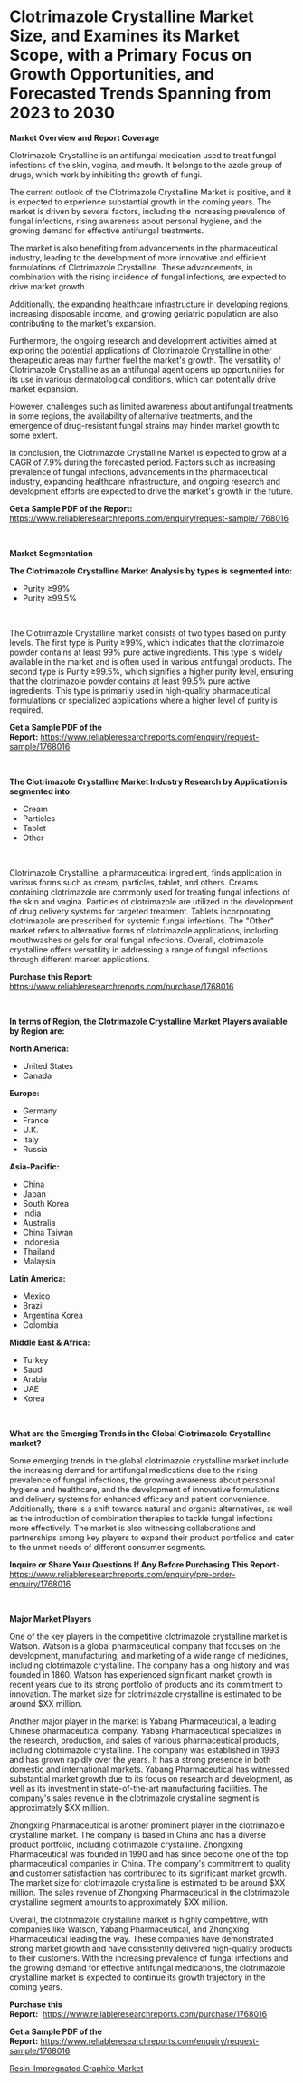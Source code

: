 <p><h1>Clotrimazole Crystalline Market Size, and Examines its Market Scope, with a Primary Focus on Growth Opportunities, and Forecasted Trends Spanning from 2023 to 2030</h1></p><p><strong>Market Overview and Report Coverage</strong></p>
<p><p>Clotrimazole Crystalline is an antifungal medication used to treat fungal infections of the skin, vagina, and mouth. It belongs to the azole group of drugs, which work by inhibiting the growth of fungi.</p><p>The current outlook of the Clotrimazole Crystalline Market is positive, and it is expected to experience substantial growth in the coming years. The market is driven by several factors, including the increasing prevalence of fungal infections, rising awareness about personal hygiene, and the growing demand for effective antifungal treatments.</p><p>The market is also benefiting from advancements in the pharmaceutical industry, leading to the development of more innovative and efficient formulations of Clotrimazole Crystalline. These advancements, in combination with the rising incidence of fungal infections, are expected to drive market growth.</p><p>Additionally, the expanding healthcare infrastructure in developing regions, increasing disposable income, and growing geriatric population are also contributing to the market's expansion.</p><p>Furthermore, the ongoing research and development activities aimed at exploring the potential applications of Clotrimazole Crystalline in other therapeutic areas may further fuel the market's growth. The versatility of Clotrimazole Crystalline as an antifungal agent opens up opportunities for its use in various dermatological conditions, which can potentially drive market expansion.</p><p>However, challenges such as limited awareness about antifungal treatments in some regions, the availability of alternative treatments, and the emergence of drug-resistant fungal strains may hinder market growth to some extent.</p><p>In conclusion, the Clotrimazole Crystalline Market is expected to grow at a CAGR of 7.9% during the forecasted period. Factors such as increasing prevalence of fungal infections, advancements in the pharmaceutical industry, expanding healthcare infrastructure, and ongoing research and development efforts are expected to drive the market's growth in the future.</p></p>
<p><strong>Get a Sample PDF of the Report:</strong> <a href="https://www.reliableresearchreports.com/enquiry/request-sample/1768016">https://www.reliableresearchreports.com/enquiry/request-sample/1768016</a></p>
<p>&nbsp;</p>
<p><strong>Market Segmentation</strong></p>
<p><strong>The Clotrimazole Crystalline Market Analysis by types is segmented into:</strong></p>
<p><ul><li>Purity ≥99%</li><li>Purity ≥99.5%</li></ul></p>
<p>&nbsp;</p>
<p><p>The Clotrimazole Crystalline market consists of two types based on purity levels. The first type is Purity ≥99%, which indicates that the clotrimazole powder contains at least 99% pure active ingredients. This type is widely available in the market and is often used in various antifungal products. The second type is Purity ≥99.5%, which signifies a higher purity level, ensuring that the clotrimazole powder contains at least 99.5% pure active ingredients. This type is primarily used in high-quality pharmaceutical formulations or specialized applications where a higher level of purity is required.</p></p>
<p><strong>Get a Sample PDF of the Report:</strong>&nbsp;<a href="https://www.reliableresearchreports.com/enquiry/request-sample/1768016">https://www.reliableresearchreports.com/enquiry/request-sample/1768016</a></p>
<p>&nbsp;</p>
<p><strong>The Clotrimazole Crystalline Market Industry Research by Application is segmented into:</strong></p>
<p><ul><li>Cream</li><li>Particles</li><li>Tablet</li><li>Other</li></ul></p>
<p>&nbsp;</p>
<p><p>Clotrimazole Crystalline, a pharmaceutical ingredient, finds application in various forms such as cream, particles, tablet, and others. Creams containing clotrimazole are commonly used for treating fungal infections of the skin and vagina. Particles of clotrimazole are utilized in the development of drug delivery systems for targeted treatment. Tablets incorporating clotrimazole are prescribed for systemic fungal infections. The "Other" market refers to alternative forms of clotrimazole applications, including mouthwashes or gels for oral fungal infections. Overall, clotrimazole crystalline offers versatility in addressing a range of fungal infections through different market applications.</p></p>
<p><strong>Purchase this Report:</strong>&nbsp; <a href="https://www.reliableresearchreports.com/purchase/1768016">https://www.reliableresearchreports.com/purchase/1768016</a></p>
<p>&nbsp;</p>
<p><strong>In terms of Region, the Clotrimazole Crystalline Market Players available by Region are:</strong></p>
<p>
    <p> <strong> North America: </strong>
        <ul>
            <li>United States</li>
            <li>Canada</li>
        </ul>
        </p> 
    <p> <strong> Europe: </strong>
        <ul>
            <li>Germany</li>
            <li>France</li>
            <li>U.K.</li>
            <li>Italy</li>
            <li>Russia</li>
        </ul>
        </p> 
    <p> <strong> Asia-Pacific: </strong>
        <ul>
            <li>China</li>
            <li>Japan</li>
            <li>South Korea</li>
            <li>India</li>
            <li>Australia</li>
            <li>China Taiwan</li>
            <li>Indonesia</li>
            <li>Thailand</li>
            <li>Malaysia</li>
        </ul>
        </p> 
    <p> <strong> Latin America: </strong>
        <ul>
            <li>Mexico</li>
            <li>Brazil</li>
            <li>Argentina Korea</li>
            <li>Colombia</li>
        </ul>
        </p> 
    <p> <strong> Middle East & Africa: </strong>
        <ul>
            <li>Turkey</li>
            <li>Saudi</li>
            <li>Arabia</li>
            <li>UAE</li>
            <li>Korea</li>
        </ul>
    </p>
    </p>
<p>&nbsp;</p>
<p><strong>What are the Emerging Trends in the Global Clotrimazole Crystalline market?</strong></p>
<p><p>Some emerging trends in the global clotrimazole crystalline market include the increasing demand for antifungal medications due to the rising prevalence of fungal infections, the growing awareness about personal hygiene and healthcare, and the development of innovative formulations and delivery systems for enhanced efficacy and patient convenience. Additionally, there is a shift towards natural and organic alternatives, as well as the introduction of combination therapies to tackle fungal infections more effectively. The market is also witnessing collaborations and partnerships among key players to expand their product portfolios and cater to the unmet needs of different consumer segments.</p></p>
<p><strong>Inquire or Share Your Questions If Any Before Purchasing This Report</strong>- <a href="https://www.reliableresearchreports.com/enquiry/pre-order-enquiry/1768016">https://www.reliableresearchreports.com/enquiry/pre-order-enquiry/1768016</a></p>
<p>&nbsp;</p>
<p><strong>Major Market Players</strong></p>
<p><p>One of the key players in the competitive clotrimazole crystalline market is Watson. Watson is a global pharmaceutical company that focuses on the development, manufacturing, and marketing of a wide range of medicines, including clotrimazole crystalline. The company has a long history and was founded in 1860. Watson has experienced significant market growth in recent years due to its strong portfolio of products and its commitment to innovation. The market size for clotrimazole crystalline is estimated to be around $XX million.</p><p>Another major player in the market is Yabang Pharmaceutical, a leading Chinese pharmaceutical company. Yabang Pharmaceutical specializes in the research, production, and sales of various pharmaceutical products, including clotrimazole crystalline. The company was established in 1993 and has grown rapidly over the years. It has a strong presence in both domestic and international markets. Yabang Pharmaceutical has witnessed substantial market growth due to its focus on research and development, as well as its investment in state-of-the-art manufacturing facilities. The company's sales revenue in the clotrimazole crystalline segment is approximately $XX million.</p><p>Zhongxing Pharmaceutical is another prominent player in the clotrimazole crystalline market. The company is based in China and has a diverse product portfolio, including clotrimazole crystalline. Zhongxing Pharmaceutical was founded in 1990 and has since become one of the top pharmaceutical companies in China. The company's commitment to quality and customer satisfaction has contributed to its significant market growth. The market size for clotrimazole crystalline is estimated to be around $XX million. The sales revenue of Zhongxing Pharmaceutical in the clotrimazole crystalline segment amounts to approximately $XX million.</p><p>Overall, the clotrimazole crystalline market is highly competitive, with companies like Watson, Yabang Pharmaceutical, and Zhongxing Pharmaceutical leading the way. These companies have demonstrated strong market growth and have consistently delivered high-quality products to their customers. With the increasing prevalence of fungal infections and the growing demand for effective antifungal medications, the clotrimazole crystalline market is expected to continue its growth trajectory in the coming years.</p></p>
<p><strong>Purchase this Report:</strong>&nbsp;&nbsp;<a href="https://www.reliableresearchreports.com/purchase/1768016">https://www.reliableresearchreports.com/purchase/1768016</a></p>
<p></p>
<p><strong>Get a Sample PDF of the Report:</strong>&nbsp;<a href="https://www.reliableresearchreports.com/enquiry/request-sample/1768016">https://www.reliableresearchreports.com/enquiry/request-sample/1768016</a></p>
<p><p><a href="https://github.com/RickHolmes3/Market-Research-Report-List-2/blob/main/resin-impregnated-graphite-market.md">Resin-Impregnated Graphite Market</a></p></p>